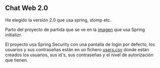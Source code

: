 ## Chat Web 2.0

He elegido la versión 2.0 que usa spring, stomp etc.

Parto del proyecto de partida que se ve en la [imagen](../proyecto%20base%20websocket.png) que usa Spring initializr.

El proyecto usa Spring Security con una pantalla de login por defecto, los usuarios y sus contraseñas están en un fichero [users.csv](./src/main/resources/users.csv) donde están creados los usuarios, sus id's, sus contraseñas y el nivel de autorización que tienen.

